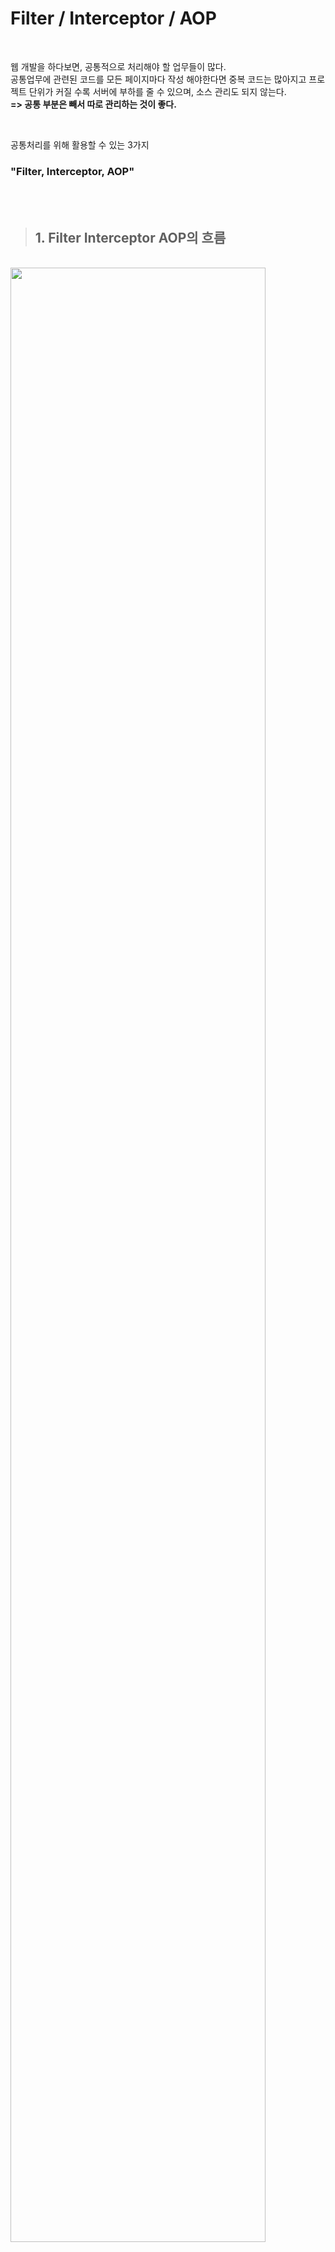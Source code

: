 
# Filter / Interceptor / AOP

<br/>
 

웹 개발을 하다보면, 공통적으로 처리해야 할 업무들이 많다.   
공통업무에 관련된 코드를 모든 페이지마다 작성 해야한다면 중복 코드는 많아지고 프로젝트 단위가 커질 수록 서버에 부하를 줄 수 있으며, 소스 관리도 되지 않는다.   
**=> 공통 부분은 빼서 따로 관리하는 것이 좋다.**

<br/>

공통처리를 위해 활용할 수 있는 3가지
### **"Filter, Interceptor, AOP"**

<br/><br/>

>## 1. Filter Interceptor AOP의 흐름

<br/>

<img width="90%" src="https://user-images.githubusercontent.com/75427390/145044352-c779d61a-0927-46b6-b224-b14d40bbed20.png">   

[내용 및 사진 출처: 심해펭귄의 심해도서관, [Spring] Interceptor, filter, AOP의 차이](https://blog.naver.com/platinasnow/220035316135)   

<br/>

- 실행순서를 보면 Filter가 가장 밖에 있고 그 안에 Interceptor, 그 안에 AOP가 있는 형태이다.   
따라서 요청이 들어오면 Filter -> Interceptor -> AOP -> Interceptor -> Filter 순으로 거치게 된다.   
- Interceptor와 Filter는 Servlet 단위에서 실행. AOP는 메소드 앞에 Proxy패턴의 형태로 실행.

<br/>

**실행 순서**   
1. 서버를 실행시켜 서블릿이 올라오는 동안 init이 실행되고 그 후 doFilter 실행
2. 컨트롤러에 들어가기 전 preHandler 실행
3. 컨트롤러에서 나와 postHandler, after Completion, doFilter 순으로 진행
4. 서블릿 종료시 destroy 실행

<br/>

||Filter|Interceptor|AOP|
|------|---|---|---|
|실행위치|servlet|servlet|method|
|실행순서|1(제일 먼저와 제일 나중)|2|3|
|설정위치|web.xml|xml 또는 java|xml 또는 java|
|실행 메소드|init<br/>dofilter<br/>destroy|preHandler<br/>postHandler<br/>afterCompletion|pointcut으로 @after, @before @around 등<br/>위치를 지정하여 자유롭게 메소드 생성 가능|

<br/> 

[내용 참조 : 갓대희의 작은공간](https://goddaehee.tistory.com/154)
